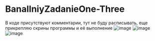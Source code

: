 # BanallniyZadanieOne-Three
В коде присутствуют комментарии, тут не буду расписывать, еще прикрепляю скрины программы и её выполнение
![image](https://user-images.githubusercontent.com/89976364/212171085-6d2f1060-af86-4667-b257-6a8959fc1149.png)
![image](https://user-images.githubusercontent.com/89976364/212171134-53b08244-6dee-4167-82d8-a2e6dbeb341f.png)
![image](https://user-images.githubusercontent.com/89976364/212171178-5596463d-26d7-4397-9657-f83ee9912e08.png)
